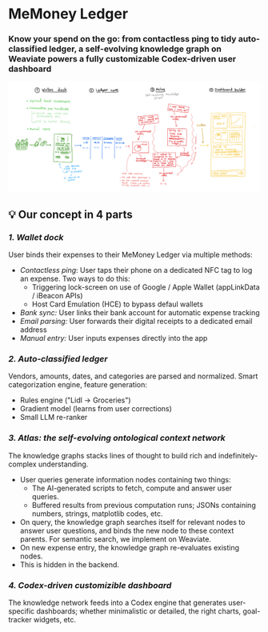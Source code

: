 
# MeMoney Ledger
### Know your spend on the go: from contactless ping to tidy auto-classified ledger, a self-evolving knowledge graph on Weaviate powers a fully customizable Codex-driven user dashboard

![Whiteboard](whiteboard.png)

## 💡 Our concept in 4 parts

### *1. Wallet dock*

User binds their expenses to their MeMoney Ledger via multiple methods:
   - *Contactless ping*: User taps their phone on a dedicated NFC tag to log an expense. Two ways to do this:
      - Triggering lock-screen on use of Google / Apple Wallet (appLinkData / iBeacon APIs)
      - Host Card Emulation (HCE) to bypass defaul wallets
   - *Bank sync:* User links their bank account for automatic expense tracking
   - *Email parsing:* User forwards their digital receipts to a dedicated email address
   - *Manual entry:* User inputs expenses directly into the app

### *2. Auto-classified ledger*

Vendors, amounts, dates, and categories are parsed and normalized.
Smart categorization engine, feature generation:
   - Rules engine ("Lidl → Groceries")
   - Gradient model (learns from user corrections)
   - Small LLM re-ranker

### *3. Atlas: the self-evolving ontological context network*

The knowledge graphs stacks lines of thought to build rich and indefinitely-complex understanding.

- User queries generate information nodes containing two things:
   - The AI-generated scripts to fetch, compute and answer user queries.
   - Buffered results from previous computation runs; JSONs containing numbers, strings, matplotlib codes, etc.
- On query, the knowledge graph searches itself for relevant nodes to answer user questions, and binds the new node to these context parents. For semantic search, we implement on Weaviate.
- On new expense entry, the knowledge graph re-evaluates existing nodes.
- This is hidden in the backend.

### *4. Codex-driven customizible dashboard*

The knowledge network feeds into a Codex engine that generates user-specific dashboards; whether minimalistic or detailed, the right charts, goal-tracker widgets, etc.